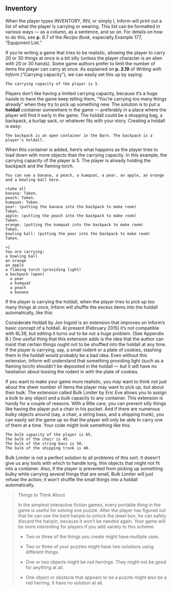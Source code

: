 ## Inventory

When the player types INVENTORY, INV, or simply I, Inform will print out a list of what the player is carrying or wearing. This list can be formatted in various ways — as a column, as a sentence, and so on. For details on how to do this, see **p.** 6.7 of the _Recipe Book,_ especially Example 177, “Equipment List.”

If you’re writing a game that tries to be realistic, allowing the player to carry 20 or 30 things at once is a bit silly (unless the player character is an alien with 20 or 30 hands). Some game authors prefer to limit the number of items the player can carry at once. As explained on **p. 3.19** of _Writing with Inform_ (“Carrying capacity”), we can easily set this up by saying:

```inform7
The carrying capacity of the player is 5.
```

Players don’t like having a limited carrying capacity, because it’s a huge hassle to have the game keep telling them, “You’re carrying too many things already” when they try to pick up something new. The solution is to put a **holdall** container somewhere in the game — preferably in a place where the player will find it early in the game. The holdall could be a shopping bag, a backpack, a burlap sack, or whatever fits with your story. Creating a holdall is easy:

```inform7
The backpack is an open container in the Barn. The backpack is a player’s holdall.
```

When this container is added, here’s what happens as the player tries to load down with more objects than the carrying capacity. In this example, the carrying capacity of the player is 5. The player is already holding the backpack and the flaming torch.

```
You can see a banana, a peach, a kumquat, a pear, an apple, an orange and a bowling ball here.

>take all
banana: Taken.
peach: Taken.
kumquat: Taken.
pear: (putting the banana into the backpack to make room)
Taken.
apple: (putting the peach into the backpack to make room)
Taken.
orange: (putting the kumquat into the backpack to make room)
Taken.
bowling ball: (putting the pear into the backpack to make room)
Taken.

>i
You are carrying:
a bowling ball
an orange
an apple
a flaming torch (providing light)
a backpack (open)
  a pear
  a kumquat
  a peach
  a banana
```

If the player is carrying the holdall, when the player tries to pick up too many things at once, Inform will shuffle the excess items into the holdall automatically, like this:

Considerate Holdall by Jon Ingold is an extension that improves on Inform’s basic concept of a holdall. At present (February 2015) it’s not compatible with 6L38, but editing it turns out to be not a huge problem. (See Appendix B.) One useful thing that this extension adds is the idea that the author can insist that certain things ought not to be shuffled into the holdall at any time. If the player is carrying, say, a small rodent or a plate of cookies, stashing them in the holdall would probably be a bad idea. Even without this extension, Inform will understand that something providing light (such as a flaming torch) shouldn’t be deposited in the holdall — but it will have no hesitation about tossing the rodent in with the plate of cookies.

If you want to make your game more realistic, you may want to think not just about the sheer number of items the player may want to pick up, but about their bulk. The extension called Bulk Limiter by Eric Eve allows you to assign a bulk to any object and a bulk capacity to any container. This extension is handy for a couple of reasons. With a little care, you can prevent silly things like having the player put a chair in his pocket. And if there are numerous bulky objects around (say, a chair, a string bass, and a shipping trunk), you can easily set the game up so that the player will only be able to carry one of them at a time. Your code might look something like this:

```inform7
The bulk capacity of the player is 65.
The bulk of the chair is 45.
The bulk of the string bass is 50.
The bulk of the shipping trunk is 40.
```

Bulk Limiter is not a perfect solution to all problems of this sort. It doesn’t give us any tools with which to handle long, thin objects that might not fit into a container. Also, if the player is prevented from picking up something bulky while carrying several things that are small, Bulk Limiter will just refuse the action; it won’t shuffle the small things into a holdall automatically.

>Things to Think About
>
>In the simplest interactive fiction games, every portable thing in the game is useful for solving one puzzle. After the player has figured out that he can use the bent hairpin to unlock the jewel box, he can safely discard the hairpin, because it won’t be needed again. Your game will be more interesting for players if you add variety to this scheme.
>
>- Two or three of the things you create might have multiple uses.
>
>- Two or three of your puzzles might have two solutions using different things.
>
>- One or two objects might be _red herrings._ They might not be good for anything at all.
>
>- One object or obstacle that appears to be a puzzle might also be a red herring. It have no solution at all.
